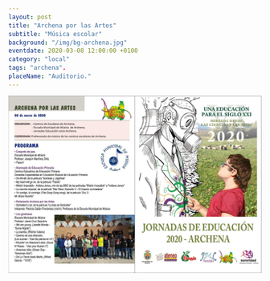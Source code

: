 ```yaml
---
layout: post
title: "Archena por las Artes"
subtitle: "Música escolar"
background: "/img/bg-archena.jpg"
eventdate: 2020-03-08 12:00:00 +0100
category: "local"
tags: "archena".
placeName: "Auditorio."
---
```


![cartel](/img/posts/programaarchena1.jpeg)  

